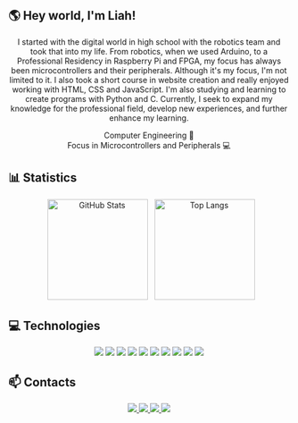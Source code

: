 ## 🌎 Hey world, I'm Liah!

<p align="center">
I started with the digital world in high school with the robotics team and took that into my life. From robotics, when we used Arduino, to a Professional Residency in Raspberry Pi and FPGA, my focus has always been microcontrollers and their peripherals. Although it's my focus, I'm not limited to it. I also took a short course in website creation and really enjoyed working with HTML, CSS and JavaScript. I'm also studying and learning to create programs with Python and C. Currently, I seek to expand my knowledge for the professional field, develop new experiences, and further enhance my learning.
</p>

<p align="center">
Computer Engineering 📖 <br>
Focus in Microcontrollers and Peripherals 💻<br>
</p>

<h2>📊 Statistics</h2>

<p align="center">
  <img height="180em" src="https://github-readme-stats-tau-teal.vercel.app/api?username=liahcolins&show_icons=true&theme=radical" alt="GitHub Stats"/>
  <img height="180em" src="https://github-readme-stats-tau-teal.vercel.app/api/top-langs/?username=liahcolins&layout=compact&theme=radical" alt="Top Langs"/>
</p>

<h2>💻 Technologies</h2>

<p align="center">
  <img src="https://img.shields.io/badge/Arduino-00979D?style=for-the-badge&logo=arduino&logoColor=white"/>
  <img src="https://img.shields.io/badge/Raspberry%20Pi-A22846?style=for-the-badge&logo=raspberrypi&logoColor=white"/>
  <img src="https://img.shields.io/badge/FPGA-0081CB?style=for-the-badge&logo=intel&logoColor=white"/>
  <img src="https://img.shields.io/badge/C-00599C?style=for-the-badge&logo=c&logoColor=white"/>
  <img src="https://img.shields.io/badge/Python-3776AB?style=for-the-badge&logo=python&logoColor=white"/>
  <img src="https://img.shields.io/badge/JavaScript-F7DF1E?style=for-the-badge&logo=javascript&logoColor=black"/>
  <img src="https://img.shields.io/badge/HTML5-E34F26?style=for-the-badge&logo=html5&logoColor=white"/>
  <img src="https://img.shields.io/badge/CSS3-1572B6?style=for-the-badge&logo=css3&logoColor=white"/>
  <img src="https://img.shields.io/badge/Git-F05032?style=for-the-badge&logo=git&logoColor=white"/>
  <img src="https://img.shields.io/badge/VS%20Code-007ACC?style=for-the-badge&logo=visual-studio-code&logoColor=white"/>
</p>


<h2>📫 Contacts </h2>

<p align="center">
  <a href="mailto:liahcolins@gmail.com">
    <img src="https://img.shields.io/badge/Gmail-D14836?style=for-the-badge&logo=gmail&logoColor=white"/>
  </a>
  <a href="https://www.linkedin.com/in/liah-colins-b912b01b2">
    <img src="https://img.shields.io/badge/LinkedIn-0A66C2?style=for-the-badge&logo=linkedin&logoColor=white"/>
  </a>
  <a href="https://github.com/liahcolins">
    <img src="https://img.shields.io/badge/GitHub-181717?style=for-the-badge&logo=github&logoColor=white"/>
  </a>
  <a href="https://instagram.com/liah.colins">
    <img src="https://img.shields.io/badge/Instagram-E4405F?style=for-the-badge&logo=instagram&logoColor=white"/>
  </a>
</p>

